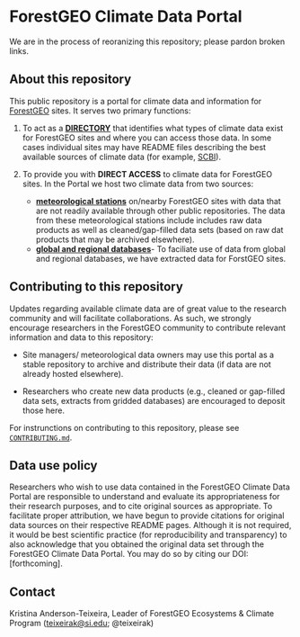 
# ForestGEO Climate Data Portal  

We are in the process of reoranizing this repository; please pardon broken links.

## About this repository
This public repository is a portal for climate data and information for [ForestGEO](http://www.forestgeo.si.edu/) sites. It serves two primary functions:

1. To act as a [**DIRECTORY**](https://github.com/forestgeo/Climate/tree/master/Directory) that identifies what types of climate data exist for ForestGEO sites and where you can access those data.  In some cases individual sites may have README files describing the best available sources of climate data (for example, [SCBI](https://github.com/forestgeo/Climate/blob/master/Climate_Data/Met_Stations/SCBI/README.md)).  

2. To provide you with **DIRECT ACCESS** to climate data for ForestGEO sites.  In the Portal we host two climate data from two sources:  
     + [**meteorological stations**](https://github.com/forestgeo/Climate/tree/master/Climate_Data/Met_Stations) on/nearby ForestGEO sites with data that are not readily available through other public repositories.  The data from these meteorological stations include includes raw data products as well as cleaned/gap-filled data sets (based on raw dat products that may be archived elsewhere).  
     + [**global and regional databases**](https://github.com/forestgeo/Climate/tree/master/Climate_Data)- To faciliate use of data from global and regional databases, we have extracted data for ForstGEO sites.

## Contributing to this repository
Updates regarding available climate data are of great value to the research community and will facilitate collaborations. As such, we strongly encourage researchers in the ForestGEO community to contribute relevant information and data to this repository:

* Site managers/ meteorological data owners may use this portal as a stable repository to archive and distribute their data (if data are not already hosted elsewhere).

* Researchers who create new data products (e.g., cleaned or gap-filled data sets, extracts from gridded databases) are encouraged to deposit those here.

For instrunctions on contributing to this repository, please see [`CONTRIBUTING.md`](https://github.com/forestgeo/Climate/blob/master/CONTRIBUTING.md). 

## Data use policy
Researchers who wish to use data contained in the ForestGEO Climate Data Portal are responsible to understand and evaluate its appropriateness for their research purposes, and to cite original sources as appropriate. To facilitate proper attribution, we have begun to provide citations for original data sources on their respective README pages.  Although it is not required, it would be best scientific practice (for reproducibility and transparency) to also acknowledge that you obtained the original data set through the ForestGEO Climate Data Portal.  You may do so by citing our DOI: [forthcoming].

## Contact 

Kristina Anderson-Teixeira, Leader of ForestGEO Ecosystems & Climate Program (teixeirak@si.edu; @teixeirak)
